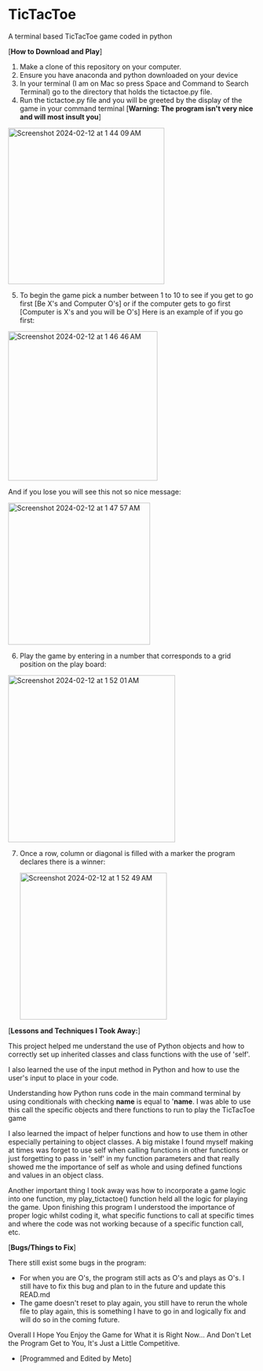 # TicTacToe
A terminal based TicTacToe game coded in python

[**How to Download and Play**]

1. Make a clone of this repository on your computer.
2. Ensure you have anaconda and python downloaded on your device
3. In your terminal (I am on Mac so press Space and Command to Search Terminal) go to the directory that holds the tictactoe.py file.
4. Run the tictactoe.py file and you will be greeted by the display of the game in your command terminal [**Warning: The program isn't very nice and will most insult you**]

<img width="318" alt="Screenshot 2024-02-12 at 1 44 09 AM" src="https://github.com/metoajagu/TicTacToe/assets/157914585/dd5dd4d4-7532-4858-9cec-19d9f4cbe68f">

5. To begin the game pick a number between 1 to 10 to see if you get to go first [Be X's and Computer O's] or if the computer gets to go first [Computer is X's and you will be O's] Here is an example of if you go first: 
<img width="304" alt="Screenshot 2024-02-12 at 1 46 46 AM" src="https://github.com/metoajagu/TicTacToe/assets/157914585/4d26e4b9-1fc0-4eff-8358-0825a2c38521">

And if you lose you will see this not so nice message: 

<img width="289" alt="Screenshot 2024-02-12 at 1 47 57 AM" src="https://github.com/metoajagu/TicTacToe/assets/157914585/ca5be8b5-26e8-497c-ab9f-9a9c94f07189">

6. Play the game by entering in a number that corresponds to a grid position on the play board:


<img width="340" alt="Screenshot 2024-02-12 at 1 52 01 AM" src="https://github.com/metoajagu/TicTacToe/assets/157914585/157c8870-200c-4fab-9218-20a670125a63">

7. Once a row, column or diagonal is filled with a marker the program declares there is a winner:


   <img width="299" alt="Screenshot 2024-02-12 at 1 52 49 AM" src="https://github.com/metoajagu/TicTacToe/assets/157914585/8b19d72d-f942-4ccb-97e6-4a3baa9a0c88">


[**Lessons and Techniques I Took Away:**]

This project helped me understand the use of Python objects and how to correctly set up inherited classes and class functions with the use of 'self'. 

I also learned the use of the input method in Python and how to use the user's input to place in your code.

Understanding how Python runs code in the main command terminal by using conditionals with checking __name__ is equal to '__name__. I was able to use this call the specific objects and there functions to run to play the TicTacToe game

I also learned the impact of helper functions and how to use them in other especially pertaining to object classes. A big mistake I found myself making at times was forget to use self when calling functions in other functions or just forgetting to pass in 'self' in my function parameters and that really showed me the importance of self as whole and using defined functions and values in an object class. 

Another important thing I took away was how to incorporate a game logic into one function, my play_tictactoe() function held all the logic for playing the game. Upon finishing this program I understood the importance of proper logic whilst coding it, what specific functions to call at specific times and where the code was not working because of a specific function call, etc.



[**Bugs/Things to Fix**]

There still exist some bugs in the program:

- For when you are O's, the program still acts as O's and plays as O's. I still have to fix this bug and plan to in the future and update this READ.md
- The game doesn't reset to play again, you still have to rerun the whole file to play again, this is something I have to go in and logically fix and will do so in the coming future.


Overall I Hope You Enjoy the Game for What it is Right Now...
And Don't Let the Program Get to You, It's Just a Little Competitive.

- [Programmed and Edited by Meto] 

